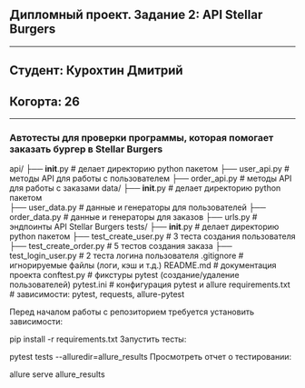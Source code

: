## Дипломный проект. Задание 2: API Stellar Burgers
<hr>

## Студент: Курохтин Дмитрий

## <h>Когорта: 26</h>
<hr>

### Автотесты для проверки программы, которая помогает заказать бургер в Stellar Burgers

api/
├── __init__.py          # делает директорию python пакетом
├── user_api.py          # методы API для работы с пользователем
├── order_api.py         # методы API для работы с заказами
data/
├── __init__.py          # делает директорию python пакетом  
├── user_data.py         # данные и генераторы для пользователей
├── order_data.py        # данные и генераторы для заказов
├── urls.py              # эндпоинты API Stellar Burgers
tests/
├── __init__.py          # делает директорию python пакетом
├── test_create_user.py  # 3 теста создания пользователя
├── test_create_order.py # 5 тестов создания заказа
├── test_login_user.py   # 2 теста логина пользователя
.gitignore               # игнорируемые файлы (логи, кэш и т.д.)
README.md               # документация проекта
conftest.py             # фикстуры pytest (создание/удаление пользователей)
pytest.ini              # конфигурация pytest и allure
requirements.txt        # зависимости: pytest, requests, allure-pytest

Перед началом работы с репозиторием требуется установить зависимости:

pip install -r requirements.txt
Запустить тесты:

pytest tests --alluredir=allure_results
Просмотреть отчет о тестировании:

allure serve allure_results